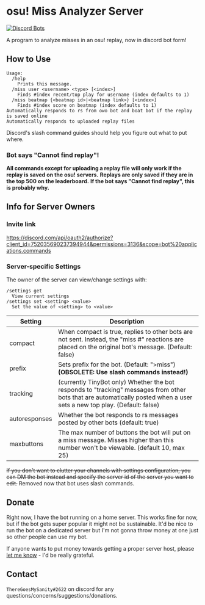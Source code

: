 # osu! Miss Analyzer Server

[![Discord Bots](https://top.gg/api/widget/752035690237394944.svg)](https://top.gg/bot/752035690237394944)


A program to analyze misses in an osu! replay, now in discord bot form!

## How to Use

```
Usage:
  /help
    Prints this message.
  /miss user <username> <type> [<index>]
    Finds #index recent/top play for username (index defaults to 1)
  /miss beatmap {<beatmap id>|<beatmap link>} [<index>]
    Finds #index score on beatmap (index defaults to 1)
Automatically responds to rs from owo bot and boat bot if the replay is saved online
Automatically responds to uploaded replay files
```

Discord's slash command guides should help you figure out what to put where.

### Bot says "Cannot find replay"!
**All commands except for uploading a replay file will only work if the replay is saved on the osu! servers.**
**Replays are only saved if they are in the top 500 on the leaderboard.**
**If the bot says "Cannot find replay", this is probably why.**

## Info for Server Owners

### Invite link
https://discord.com/api/oauth2/authorize?client_id=752035690237394944&permissions=3136&scope=bot%20applications.commands

### Server-specific Settings
The owner of the server can view/change settings with:
```
/settings get
  View current settings
/settings set <setting> <value>
  Set the value of <setting> to <value>
```
|Setting|Description|
|-|-|
|compact|When compact is true, replies to other bots are not sent. Instead, the "miss #" reactions are placed on the original bot's message. (Default: false)|
|prefix|Sets prefix for the bot. (Default: ">miss") **(OBSOLETE: Use slash commands instead!)**|
|tracking|(currently TinyBot only) Whether the bot responds to "tracking" messages from other bots that are automatically posted when a user sets a new top play. (Default: false)|
|autoresponses|Whether the bot responds to rs messages posted by other bots (default: true)|
|maxbuttons|The max number of buttons the bot will put on a miss message. Misses higher than this number won't be viewable. (default 10, max 25)|

~~If you don't want to clutter your channels with settings configuration, you can DM the bot instead and specify the server id of the server you want to edit.~~
Removed now that bot uses slash commands.

## Donate

Right now, I have the bot running on a home server. This works fine for now, but if the bot gets super popular it might not be sustainable.
It'd be nice to run the bot on a dedicated server but I'm not gonna throw money at one just so other people can use my bot.

If anyone wants to put money towards getting a proper server host, please [let me know](#contact) - I'd be really grateful.


## Contact

`ThereGoesMySanity#2622` on discord for any questions/concerns/suggestions/donations.
